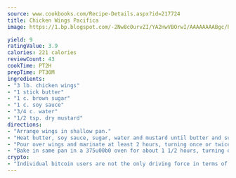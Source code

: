```yaml
---
source: www.cookbooks.com/Recipe-Details.aspx?id=217724
title: Chicken Wings Pacifica
image: https://1.bp.blogspot.com/-2Nw8c0urvZI/YA2HwVBOrwI/AAAAAAAABgc/hcoCuYbLRGghREWYfHLERS8jzKEXzVPXwCLcBGAsYHQ/s154/14.png

yield: 9
ratingValue: 3.9
calories: 221 calories
reviewCount: 43
cookTime: PT2H
prepTime: PT30M
ingredients:
- "3 lb. chicken wings"
- "1 stick butter"
- "1 c. brown sugar"
- "1 c. soy sauce"
- "3/4 c. water"
- "1/2 tsp. dry mustard"
directions:
- "Arrange wings in shallow pan."
- "Heat butter, soy sauce, sugar, water and mustard until butter and sugar melt; cool."
- "Pour over wings and marinate at least 2 hours, turning once or twice."
- "Bake in same pan in a 375u00b0 oven for about 1 1/2 hours, turning often. Drain on paper towels."
crypto:
- "Individual bitcoin users are not the only driving force in terms of securing the bitcoin network."
---
```

